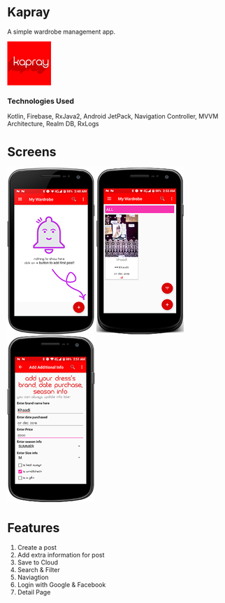 # Kapray
A simple wardrobe management app.

![Image1](pictures/Kapray_Logo_smal.png)

### Technologies Used
Kotlin, Firebase, RxJava2, Android JetPack, Navigation Controller, MVVM Architecture, Realm DB, RxLogs

# Screens

![Image2](pictures/1.png)
![Image3](pictures/4.png)
![Image4](pictures/3.png)

# Features

1. Create a post
2. Add extra information for post
3. Save to Cloud
4. Search & Filter
5. Naviagtion
6. Login with Google & Facebook
7. Detail Page